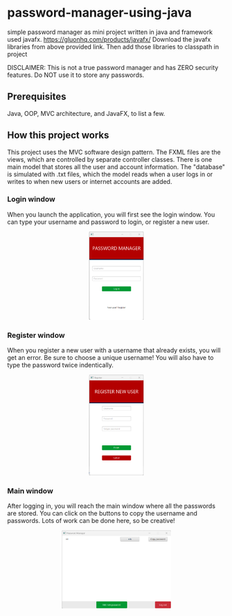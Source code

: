 # password-manager-using-java
simple password manager as mini project written in java and framework used javafx.
https://gluonhq.com/products/javafx/
Download the javafx libraries from above provided link.
Then add those libraries to classpath in project

DISCLAIMER: This is not a true password manager and has ZERO security features. Do NOT use it to store any passwords.
## Prerequisites
Java, OOP, MVC architecture, and JavaFX, to list a few.
## How this project works
This project uses the MVC software design pattern. The FXML files are the views, which are controlled by separate controller classes. There is one main model that stores all the user and account information. The "database" is simulated with .txt files, which the model reads when a user logs in or writes to when new users or internet accounts are added.
### Login window
When you launch the application, you will first see the login window. You can type your username and password to login, or register a new user.
<p align="center">
<img src="https://github.com/nagdamanan/password-manager-usding-java/blob/main/PM/password%20manager/scrnshts/Login%20Window.png?raw=true" width=25%>
</p>

### Register window
When you register a new user with a username that already exists, you will get an error. Be sure to choose a unique username! You will also have to type the password twice indentically.
<p align="center">
<img src="https://github.com/nagdamanan/password-manager-usding-java/blob/main/PM/password%20manager/scrnshts/Register%20window.png?raw=true" width=25%>
</p>

### Main window
After logging in, you will reach the main window where all the passwords are stored. You can click on the buttons to copy the username and passwords. Lots of work can be done here, so be creative!
<p align="center">
<img src="https://github.com/nagdamanan/password-manager-usding-java/blob/main/PM/password%20manager/scrnshts/Main%20Window.png?raw=true" width=50%>
</p>
